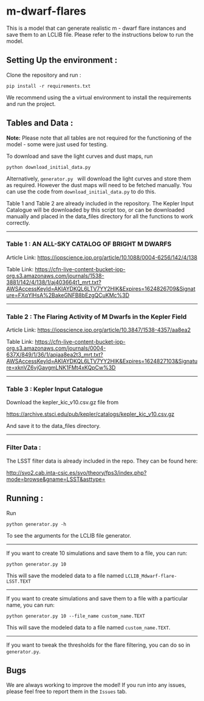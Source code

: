 # m-dwarf-flares

This is a model that can generate realistic m - dwarf flare instances and save them to an LCLIB file. Please refer to the instructions below to run the model.

## Setting Up the environment :

Clone the repository and run :

`pip install -r requirements.txt`

We recommend using the a virtual environment to install the requirements and run the project.

## Tables and Data :

**Note:** Please note that all tables are not required for the functioning of the model - some were just used for testing.  

To download and save the light curves and dust maps, run 

`python download_initial_data.py`

Alternatively, `generator.py ` will download the light curves and store them as required. However the dust maps will need to be fetched manually. You can use the code from `download_initial_data.py` to do this.

Table 1 and Table 2 are already included in the repository. The Kepler Input Catalogue will be downloaded by this script too, or can be downloaded manually and placed in the data_files directory for all the functions to work correctly.

____

### Table 1 : AN ALL-SKY CATALOG OF BRIGHT M DWARFS

Article Link:
https://iopscience.iop.org/article/10.1088/0004-6256/142/4/138

Table Link:
https://cfn-live-content-bucket-iop-org.s3.amazonaws.com/journals/1538-3881/142/4/138/1/aj403664t1_mrt.txt?AWSAccessKeyId=AKIAYDKQL6LTV7YY2HIK&Expires=1624826709&Signature=FXqYlHsA%2BakeGNFB8bEzgQCuKMc%3D

___

### Table 2 : The Flaring Activity of M Dwarfs in the Kepler Field

Article Link:
https://iopscience.iop.org/article/10.3847/1538-4357/aa8ea2

Table Link:
https://cfn-live-content-bucket-iop-org.s3.amazonaws.com/journals/0004-637X/849/1/36/1/apjaa8ea2t3_mrt.txt?AWSAccessKeyId=AKIAYDKQL6LTV7YY2HIK&Expires=1624827103&Signature=xknVZ6vjGavgmLNK1FMt4xKQpCw%3D

____

### Table 3 : Kepler Input Catalogue

Download the kepler_kic_v10.csv.gz file from

https://archive.stsci.edu/pub/kepler/catalogs/kepler_kic_v10.csv.gz

And save it to the data_files directory.

___

### Filter Data :

The LSST filter data is already included in the repo. They can be found here:

http://svo2.cab.inta-csic.es/svo/theory/fps3/index.php?mode=browse&gname=LSST&asttype=

## Running :

Run 

`python generator.py -h`

To see the arguments for the LCLIB file generator. 

___

If you want to create 10 simulations and save them to a file, you can run:

`python generator.py 10`

This will save the modeled data to a file named `LCLIB_Mdwarf-flare-LSST.TEXT`

____

If you want to create simulations and save them to a file with a particular name, you can run: 

`python generator.py 10 --file_name custom_name.TEXT`

This will save the modeled data to a file named `custom_name.TEXT`.

____

If you want to tweak the thresholds for the flare filtering, you can do so in `generator.py`.

## Bugs

We are always working to improve the model! If you run into any issues, please feel free to report them in the `Issues` tab.
